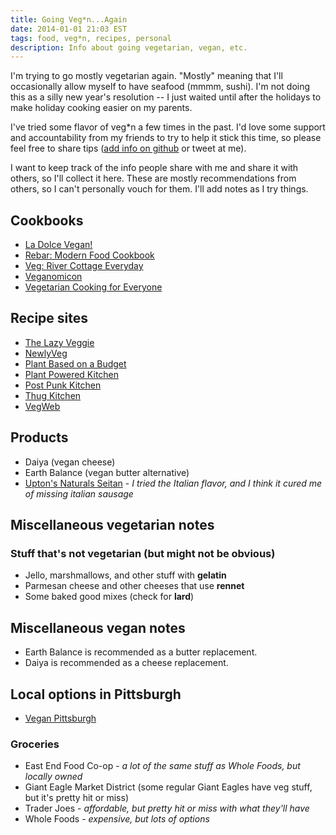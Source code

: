 ```yaml
---
title: Going Veg*n...Again
date: 2014-01-01 21:03 EST
tags: food, veg*n, recipes, personal
description: Info about going vegetarian, vegan, etc.
---
```


I'm trying to go mostly vegetarian again. "Mostly" meaning that I'll occasionally allow myself to have seafood (mmmm, sushi). I'm not doing this as a silly new year's resolution -- I just waited until after the holidays to make holiday cooking easier on my parents.

I've tried some flavor of veg*n a few times in the past. I'd love some support and accountability from my friends to try to help it stick this time, so please feel free to share tips ([add info on github](https://github.com/juliepagano/juliepagano.com/issues/35) or tweet at me).

I want to keep track of the info people share with me and share it with others, so I'll collect it here. These are mostly recommendations from others, so I can't personally vouch for them. I'll add notes as I try things.

## Cookbooks
* [La Dolce Vegan!](http://amzn.to/Jvf2da)
* [Rebar: Modern Food Cookbook](http://amzn.to/1erlMlT)
* [Veg: River Cottage Everyday](http://amzn.to/1cn1DOc)
* [Veganomicon](http://amzn.to/1gozRlY)
* [Vegetarian Cooking for Everyone](http://amzn.to/1cmZ5zo)

## Recipe sites
* [The Lazy Veggie](http://thelazyveggie.tumblr.com/)
* [NewlyVeg](http://newlyveg.com/)
* [Plant Based on a Budget](http://plantbasedonabudget.com/)
* [Plant Powered Kitchen](http://plantpoweredkitchen.com/)
* [Post Punk Kitchen](http://www.theppk.com/)
* [Thug Kitchen](http://thugkitchen.com/)
* [VegWeb](http://vegweb.com/)

## Products
* Daiya (vegan cheese)
* Earth Balance (vegan butter alternative)
* [Upton's Naturals Seitan](http://www.uptonsnaturals.com/) - *I tried the Italian flavor, and I think it cured me of missing italian sausage*

## Miscellaneous vegetarian notes
### Stuff that's not vegetarian (but might not be obvious)
* Jello, marshmallows, and other stuff with **gelatin**
* Parmesan cheese and other cheeses that use **rennet**
* Some baked good mixes (check for **lard**)

## Miscellaneous vegan notes
* Earth Balance is recommended as a butter replacement.
* Daiya is recommended as a cheese replacement.

## Local options in Pittsburgh
* [Vegan Pittsburgh](http://veganpittsburgh.org/)

### Groceries
* East End Food Co-op - *a lot of the same stuff as Whole Foods, but locally owned*
* Giant Eagle Market District (some regular Giant Eagles have veg stuff, but it's pretty hit or miss)
* Trader Joes - *affordable, but pretty hit or miss with what they'll have*
* Whole Foods - *expensive, but lots of options*
